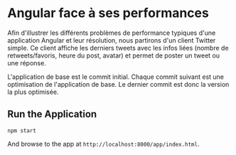# Angular face à ses performances

Afin d'illustrer les différents problèmes de performance typiques d'une application Angular et leur résolution, nous partirons d'un client Twitter simple. Ce client affiche les derniers tweets avec les infos liées (nombre de retweets/favoris, heure du post, avatar) et permet de poster un tweet ou une réponse.

L'application de base est le commit initial. Chaque commit suivant est une optimisation de l'application de base. Le dernier commit est donc la version la plus optimisée.

## Run the Application
	npm start
And browse to the app at `http://localhost:8000/app/index.html`.
